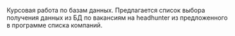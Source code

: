 Курсовая работа по базам данных. Предлагается список выбора получения данных из БД по вакансиям на headhunter из предложенного в программе списка компаний.
